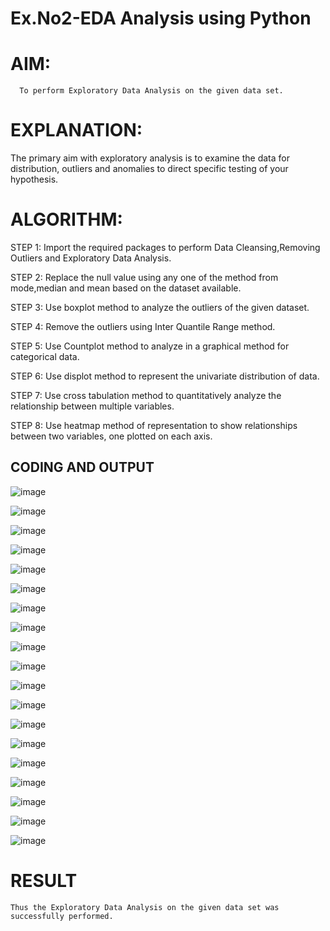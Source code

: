 # Ex.No2-EDA Analysis using Python
# AIM:
      To perform Exploratory Data Analysis on the given data set.
      
# EXPLANATION:
  The primary aim with exploratory analysis is to examine the data for distribution, outliers and anomalies to direct specific testing of your hypothesis.
  
# ALGORITHM:
STEP 1: Import the required packages to perform Data Cleansing,Removing Outliers and Exploratory Data Analysis.

STEP 2: Replace the null value using any one of the method from mode,median and mean based on the dataset available.

STEP 3: Use boxplot method to analyze the outliers of the given dataset.

STEP 4: Remove the outliers using Inter Quantile Range method.

STEP 5: Use Countplot method to analyze in a graphical method for categorical data.

STEP 6: Use displot method to represent the univariate distribution of data.

STEP 7: Use cross tabulation method to quantitatively analyze the relationship between multiple variables.

STEP 8: Use heatmap method of representation to show relationships between two variables, one plotted on each axis.

## CODING AND OUTPUT
       
![image](https://github.com/kannan0071/INTRO-TO-DS/assets/119641638/fdfbd6a7-73d7-488d-a1b6-10af57249afe)

![image](https://github.com/kannan0071/INTRO-TO-DS/assets/119641638/fd5f9d64-3dcd-4d1d-9f42-679a9823151f)

![image](https://github.com/kannan0071/INTRO-TO-DS/assets/119641638/2579a57a-bfa1-440b-816a-8803605658a7)

![image](https://github.com/kannan0071/INTRO-TO-DS/assets/119641638/27e4bd51-57f7-4887-a73b-4a1f9ef33d69)

![image](https://github.com/kannan0071/INTRO-TO-DS/assets/119641638/047b9e66-33ff-493d-b645-024b2c2ec9d4)

![image](https://github.com/kannan0071/INTRO-TO-DS/assets/119641638/c8262f21-94d8-475d-b8d4-3eee121f57f2)

![image](https://github.com/kannan0071/INTRO-TO-DS/assets/119641638/9e2ca9d2-79cc-455c-90ae-9ac0e17c704e)

![image](https://github.com/kannan0071/INTRO-TO-DS/assets/119641638/a72e21b3-38fc-46ba-8573-fff38997c979)

![image](https://github.com/kannan0071/INTRO-TO-DS/assets/119641638/0349dbad-d4d4-4c11-86b9-718700709465)

![image](https://github.com/kannan0071/INTRO-TO-DS/assets/119641638/348b7ec2-98f6-4615-a6e8-25440351b170)

![image](https://github.com/kannan0071/INTRO-TO-DS/assets/119641638/f5cdf152-1940-4efb-a0d3-cdf52abcfd1c)

![image](https://github.com/kannan0071/INTRO-TO-DS/assets/119641638/9927a076-bf0b-4585-ae6b-aa8bd29f5f31)

![image](https://github.com/kannan0071/INTRO-TO-DS/assets/119641638/d625a1c1-390c-468c-86e7-b4e36a779b7f)

![image](https://github.com/kannan0071/INTRO-TO-DS/assets/119641638/5e7880d8-6123-4d8b-84e9-c1fb43f56ca0)

![image](https://github.com/kannan0071/INTRO-TO-DS/assets/119641638/ede9afa1-994a-48a2-a120-a0d2ce55ee3d)

![image](https://github.com/kannan0071/INTRO-TO-DS/assets/119641638/8a6af172-c826-435a-96d7-d47ff9c9ff0d)

![image](https://github.com/kannan0071/INTRO-TO-DS/assets/119641638/1bb966a3-28ec-4490-bd06-f10245e8bbe5)

![image](https://github.com/kannan0071/INTRO-TO-DS/assets/119641638/c9cdd4f6-20be-4d27-a123-3db667668e33)

![image](https://github.com/kannan0071/INTRO-TO-DS/assets/119641638/e00135e3-e093-4561-81eb-f72b2a1a1c91)

# RESULT
    Thus the Exploratory Data Analysis on the given data set was successfully performed.
